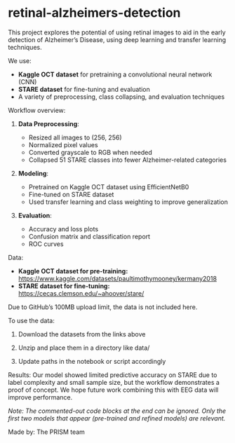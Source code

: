 # retinal-alzheimers-detection

This project explores the potential of using retinal images to aid in the early detection of Alzheimer’s Disease, using deep learning and transfer learning techniques.

We use:
- **Kaggle OCT dataset** for pretraining a convolutional neural network (CNN)
- **STARE dataset** for fine-tuning and evaluation
- A variety of preprocessing, class collapsing, and evaluation techniques

Workflow overview:
1. **Data Preprocessing**:
   - Resized all images to (256, 256)
   - Normalized pixel values
   - Converted grayscale to RGB when needed
   - Collapsed 51 STARE classes into fewer Alzheimer-related categories

2. **Modeling**:
   - Pretrained on Kaggle OCT dataset using EfficientNetB0
   - Fine-tuned on STARE dataset
   - Used transfer learning and class weighting to improve generalization

3. **Evaluation**:
   - Accuracy and loss plots
   - Confusion matrix and classification report
   - ROC curves

Data:
- **Kaggle OCT dataset for pre-training:** https://www.kaggle.com/datasets/paultimothymooney/kermany2018 
- **STARE dataset for fine-tuning:** https://cecas.clemson.edu/~ahoover/stare/ 

Due to GitHub’s 100MB upload limit, the data is not included here.

To use the data:

1. Download the datasets from the links above

2. Unzip and place them in a directory like data/

3. Update paths in the notebook or script accordingly

Results:
Our model showed limited predictive accuracy on STARE due to label complexity and small sample size, but the workflow demonstrates a proof of concept. We hope future work combining this with EEG data will improve performance.

*Note: The commented-out code blocks at the end can be ignored. Only the first two models that appear (pre-trained and refined models) are relevant.* 

Made by:
The PRISM team
